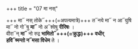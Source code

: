 +++
title = "07 मा नस्"

+++
मा᳓ नस् तोके᳓+++(=अपत्यमात्रे)+++ त᳓नये मा᳓ न आ᳓युषि  
मा᳓ नो गो᳓षु **मा᳓** नो अ᳓श्वेषु **रीरिषः** ।   
वीरा᳓न् **मा᳓** नो रुद्र **भामितो᳓+++(=क्रुद्धः)+++ वधीर्**  
**हवि᳓ष्मन्तो न᳓मसा विधेम** ते ।